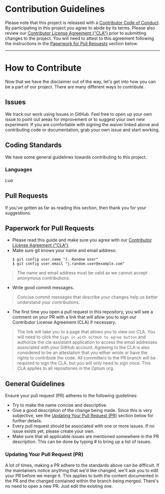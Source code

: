 # Contribution Guidelines

Please note that this project is released with a
[Contributor Code of Conduct](CODE_OF_CONDUCT.md). By participating in this
project you agree to abide by its terms. Please also review our
[Contributor License Agreement ("CLA")](INDIVIDUAL_CONTRIBUTOR_LICENSE.md) prior
to submitting changes to the project. You will need to attest to this agreement
following the instructions in the
[Paperwork for Pull Requests](#paperwork-for-pull-requests) section below.

---

# How to Contribute

Now that we have the disclaimer out of the way, let's get into how you can be a
part of our project. There are many different ways to contribute.

## Issues

We track our work using Issues in GitHub. Feel free to open up your own issue to
point out areas for improvement or to suggest your own new experiment. If you
are comfortable with signing the waiver linked above and contributing code or
documentation, grab your own issue and start working.

## Coding Standards

We have some general guidelines towards contributing to this project.

### Languages

_Lua_

## Pull Requests

If you've gotten as far as reading this section, then thank you for your
suggestions.

## Paperwork for Pull Requests

- Please read this guide and make sure you agree with our
  [Contributor License Agreement ("CLA")](INDIVIDUAL_CONTRIBUTOR_LICENSE.md).
- Make sure git knows your name and email address:
  ```
  $ git config user.name "J. Random User"
  $ git config user.email "j.random.user@example.com"
  ```

> The name and email address must be valid as we cannot accept anonymous
> contributions.

- Write good commit messages.

> Concise commit messages that describe your changes help us better understand
> your contributions.

- The first time you open a pull request in this repository, you will see a
  comment on your PR with a link that will allow you to sign our Contributor
  License Agreement (CLA) if necessary.

> The link will take you to a page that allows you to view our CLA. You will
> need to click the `Sign in with GitHub to agree button` and authorize the
> cla-assistant application to access the email addresses associated with your
> GitHub account. Agreeing to the CLA is also considered to be an attestation
> that you either wrote or have the rights to contribute the code. All
> committers to the PR branch will be required to sign the CLA, but you will
> only need to sign once. This CLA applies to all repositories in the Optum org.

## General Guidelines

Ensure your pull request (PR) adheres to the following guidelines:

- Try to make the name concise and descriptive.
- Give a good description of the change being made. Since this is very
  subjective, see the
  [Updating Your Pull Request (PR)](#updating-your-pull-request-pr) section
  below for further details.
- Every pull request should be associated with one or more issues. If no issue
  exists yet, please create your own.
- Make sure that all applicable issues are mentioned somewhere in the PR
  description. This can be done by typing # to bring up a list of issues.

### Updating Your Pull Request (PR)

A lot of times, making a PR adhere to the standards above can be difficult. If
the maintainers notice anything that we'd like changed, we'll ask you to edit
your PR before we merge it. This applies to both the content documented in the
PR and the changed contained within the branch being merged. There's no need to
open a new PR. Just edit the existing one.

[email]: mailto:opensource@optum.com
